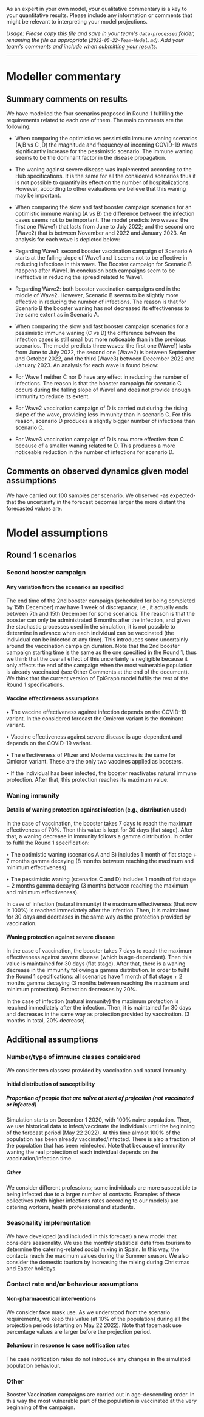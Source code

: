As an expert in your own model, your qualitative commentary is a key to your quantitative results. Please include any information or comments that might be relevant to interpreting your model projections. 

_Usage: Please copy this file and save in your team's `data-processed` folder, renaming the file as appropriate (`2022-05-22-Team-Model.md`). Add your team's comments and include when [submitting your results](https://github.com/covid19-forecast-hub-europe/covid19-scenario-hub-europe/wiki/Submission-via-GitHub)._

---

# Modeller commentary

## Summary comments on results

We have modelled the four scenarios proposed in Round 1 fulfilling the requirements related to each one of them. The main comments are the following:

* When comparing the optimistic vs pessimistic immune waning scenarios (A,B vs C ,D) the magnitude and frequency of incoming COVID-19 waves significantly increase for the pessimistic scenario. The immune waning seems to be the dominant factor in the disease propagation.

* The waning against severe disease was implemented according to the Hub specifications. It is the same for all the considered scenarios thus it is not possible to quantify its effect on the number of hospitalizations. However, according to other evaluations we believe that this waning may be important. 

* When comparing the slow and fast booster campaign scenarios for an optimistic immune waning (A vs B) the difference between the infection cases seems not to be important. The model predicts two waves: the first one (Wave1) that lasts from June to July 2022; and the second one (Wave2) that is between November and 2022 and January 2023.  An analysis for each wave is depicted below:

- Regarding Wave1: second booster vaccination campaign of Scenario A starts at the falling slope of Wave1 and it seems not to be effective in reducing infections in this wave. The Booster campaign for Scenario B happens after Wave1. In conclusion both campaigns seem to be ineffective in reducing the spread related to Wave1.
 
- Regarding Wave2: both booster vaccination campaigns end in the middle of Wave2. However, Scenario B seems to be slightly more effective in reducing the number of infections. The reason is that for Scenario B the booster waning has not decreased its effectiveness to the same extent as in Scenario A.

* When comparing the slow and fast booster campaign scenarios for a pessimistic immune waning (C vs D) the difference between the infection cases is still small but more noticeable than in the previous scenarios. The model predicts three waves: the first one (Wave1) lasts from June to July 2022, the second one (Wave2) is between September and October 2022, and the third (Wave3) between December 2022 and January 2023.  An analysis for each wave is found below:

- For Wave 1 neither C nor D have any effect in reducing the number of infections. The reason is that the booster campaign for scenario C occurs during the falling slope of Wave1 and does not provide enough immunity to reduce its extent.
 
- For Wave2 vaccination campaign of  D is carried out during the rising slope of the wave, providing less immunity than in scenario C. For this reason, scenario D produces a slightly bigger number of infections than scenario C.  

- For Wave3 vaccination campaign of D is now more effective than C because of a smaller waning related to D. This produces a more noticeable reduction in the number of infections for scenario D. 


## Comments on observed dynamics given model assumptions

We have carried out 100 samples per scenario. We observed -as expected- that the uncertainty in the forecast becomes larger the more distant the forecasted values are. 

# Model assumptions

## Round 1 scenarios

### Second booster campaign

#### Any variation from the scenarios as specified

The end time of the 2nd booster campaign (scheduled for being completed by 15th December) may have 1 week of discrepancy, i.e., it actually ends between 7th and 15th December for some scenarios. The reason is that the booster can only be administrated 6 months after the infection, and given the stochastic processes used in the simulation, it is not possible to determine in advance when each individual can be vaccinated (the individual can be infected at any time). This introduces some uncertainly around the vaccination campaign duration. Note that the 2nd booster campaign starting time is the same as the one specified in the Round 1, thus we think that the overall effect of this uncertainly is negligible because it only affects the end of the campaign when the most vulnerable population is already vaccinated (see Other Comments at the end of the document).  
We think that the current version of EpiGraph model fulfils the rest of the Round 1 specifications.

#### Vaccine effectiveness assumptions

•	The vaccine effectiveness against infection depends on the COVID-19 variant. In the considered forecast the Omicron variant is the dominant variant.

•	Vaccine effectiveness against severe disease is age-dependent and depends on the COVID-19 variant.
 
•	The effectiveness of Pfizer and Moderna vaccines is the same for Omicron variant. These are the only two vaccines applied as boosters. 

•	If the individual has been infected, the booster reactivates natural immune protection. After that, this protection reaches its maximum value. 


### Waning immunity 

#### Details of waning protection against infection (e.g., distribution used)

In the case of vaccination, the booster takes 7 days to reach the maximum effectiveness of 70%. Then this value is kept for 30 days (flat stage). After that, a waning decrease in immunity follows a gamma distribution. In order to fulfil the Round 1 specification: 

•	The optimistic waning (scenarios A and B) includes 1 month of flat stage + 7 months gamma decaying (8 months between reaching the maximum and minimum effectiveness). 

•	The pessimistic waning (scenarios C and D) includes 1 month of flat stage + 2 months gamma decaying (3 months between reaching the maximum and minimum effectiveness).

In case of infection (natural immunity) the maximum effectiveness (that now is 100%) is reached immediately after the infection. Then, it is maintained for 30 days and decreases in the same way as the protection provided by vaccination. 


#### Waning protection against severe disease

In the case of vaccination, the booster takes 7 days to reach the maximum effectiveness against severe disease (which is age-dependant). Then this value is maintained for 30 days (flat stage). After that, there is a waning decrease in the immunity following a gamma distribution. In order to fulfil the Round 1 specifications: all scenarios have 1 month of flat stage + 2 months gamma decaying (3 months between reaching the maximum and minimum protection). Protection decreases by 20%. 

In the case of infection (natural immunity) the maximum protection is reached immediately after the infection. Then, it is maintained for 30 days and decreases in the same way as protection provided by vaccination. (3 months in total, 20% decrease). 


## Additional assumptions

### Number/type of immune classes considered

We consider two classes: provided by vaccination and natural immunity. 

#### Initial distribution of susceptibility 

##### Proportion of people that are naïve at start of projection (not vaccinated or infected)

Simulation starts on December 1 2020, with 100% naïve population. Then, we use historical data to infect/vaccinate the individuals until the beginning of the forecast period (May 22 2022). At this time almost 100% of the population has been already vaccinated/infected. There is also a fraction of the population that has been reinfected. Note that because of immunity waning the real protection of each individual depends on the vaccination/infection time.  

##### Other

We consider different professions; some individuals are more susceptible to being infected due to a larger number of contacts. Examples of these collectives (with higher infections rates according to our models) are catering workers, health professional and students. 

### Seasonality implementation

We have developed (and included in this forecast) a new model that considers seasonality. We use the monthly statistical data from tourism to determine the catering-related social mixing in Spain. In this way, the contacts reach the maximum values during the Summer season. We also consider the domestic tourism by increasing the mixing during Christmas and Easter holidays. 

### Contact rate and/or behaviour assumptions

#### Non-pharmaceutical interventions

We consider face mask use. As we understood from the scenario requirements, we keep this value (at 10% of the population) during all the projection periods (starting on May 22 2022). Note that facemask use percentage values are larger before the projection period. 

#### Behaviour in response to case notification rates

The case notification rates do not introduce any changes in the simulated population behaviour.

### Other

Booster Vaccination campaigns are carried out in age-descending order. In this way the most vulnerable part of the population is vaccinated at the very beginning of the campaign. 